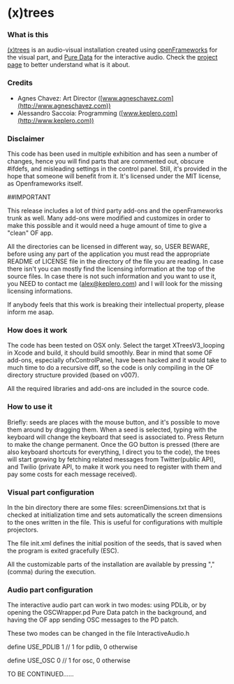 (x)trees
======

### What is this

[(x)trees](http://www.agneschavez.com/xtreeproject) is an audio-visual installation created using [openFrameworks](http://www.openframeworks.cc) for the visual part, and [Pure Data](http://puredata.info) for the interactive audio. Check the [project page](http://www.agneschavez.com/xtreeproject) to better understand what is it about.

### Credits

* Agnes Chavez: Art Director ([www.agneschavez.com](http://www.agneschavez.com))
* Alessandro Saccoia: Programming ([www.keplero.com](http://www.keplero.com))

### Disclaimer

This code has been used in multiple exhibition and has seen a number of changes, hence you will find parts that are commented out, obscure #ifdefs, and misleading settings in the control panel. Still, it's provided in the hope that someone will benefit from it. It's licensed under the MIT license, as Openframeworks itself. 

##IMPORTANT

This release includes a lot of third party add-ons and the openFrameworks trunk as well.
Many add-ons were modified and customizes in order to make this possible and it would need a huge amount of time to give a "clean" OF app. 

All the directories can be licensed in different way, so, USER BEWARE, before using any part of the application you must read the appropriate README of LICENSE file in the directory of the file you are reading. In case there isn't you can mostly find the licensing information at the top of the source files. In case there is not such information and you want to use it, you NEED to contact me (alex@keplero.com) and I will look for the missing licensing informations.

If anybody feels that this work is breaking their intellectual property, please inform me asap.


### How does it work

The code has been tested on OSX only. Select the target XTreesV3_looping in Xcode and build, it should build smoothly. Bear in mind that some OF add-ons, especially ofxControlPanel, have been hacked and it would take to much time to do a recursive diff, so the code is only compiling in the OF directory structure provided (based on v007).

All the required libraries and add-ons are included in the source code.


### How to use it

Briefly: seeds are places with the mouse button, and it's possible to move them around by dragging them. When a seed is selected, typing with the keyboard will change the keyboard that seed is associated to. Press Return to make the change permanent. Once the GO button is pressed (there are also keyboard shortcuts for everything, I direct you to the code), the trees will start growing by fetching related messages from Twitter(public API), and Twilio (private API, to make it work you need to register with them and pay some costs for each message received).

### Visual part configuration

In the bin directory there are some files: screenDimensions.txt that is checked at initialization time and sets automatically the screen dimensions to the ones written in the file. This is useful for configurations with multiple projectors.

The file init.xml defines the initial position of the seeds, that is saved when the program is exited gracefully (ESC).

All the customizable parts of the installation are available by pressing "," (comma) during the execution.

### Audio part configuration

The interactive audio part can work in two modes: using PDLib, or by opening the OSCWrapper.pd Pure Data patch in the background, and having the OF app sending OSC messages to the PD patch.

These two modes can be changed in the file InteractiveAudio.h 

define USE_PDLIB 1   // 1 for pdlib, 0 otherwise

define USE_OSC 0  // 1 for osc, 0 otherwise




TO BE CONTINUED......
